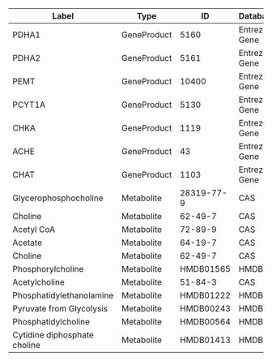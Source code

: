 | Label | Type | ID | Database |
| ---- | ---- | ---- | ---- |
|PDHA1 | GeneProduct | 5160 | Entrez Gene |
|PDHA2 | GeneProduct | 5161 | Entrez Gene |
|PEMT | GeneProduct | 10400 | Entrez Gene |
|PCYT1A | GeneProduct | 5130 | Entrez Gene |
|CHKA | GeneProduct | 1119 | Entrez Gene |
|ACHE | GeneProduct | 43 | Entrez Gene |
|CHAT | GeneProduct | 1103 | Entrez Gene |
|Glycerophosphocholine | Metabolite | 28319-77-9 | CAS |
|Choline | Metabolite | 62-49-7 | CAS |
|Acetyl CoA | Metabolite | 72-89-9 | CAS |
|Acetate | Metabolite | 64-19-7 | CAS |
|Choline | Metabolite | 62-49-7 | CAS |
|Phosphorylcholine | Metabolite | HMDB01565 | HMDB |
|Acetylcholine | Metabolite | 51-84-3 | CAS |
|Phosphatidylethanolamine | Metabolite | HMDB01222 | HMDB |
|Pyruvate from Glycolysis | Metabolite | HMDB00243 | HMDB |
|Phosphatidylcholine | Metabolite | HMDB00564 | HMDB |
|Cytidine diphosphate choline | Metabolite | HMDB01413 | HMDB |
